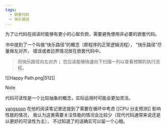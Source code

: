 ```yaml
---
tags:
  - 嵌套代码
  - 快乐路径
---
```


为了让代码在阅读时能够有更小的心智负担，需要避免使用非必要的嵌套代码。

书中提到了一个叫做“快乐路径”的概念（即程序的正常逻辑流程），
“快乐路径”尽量做左对齐，
错误或者边界情况放在嵌套代码中。

> 将快乐路径向左对齐；
> 您应该能够快速向下扫描一列以查看预期的执行流程。

![[Happy Path.png|512]]

> [!note]
> 代码可读性是一个比较抽象的概念，实际运用时可能会更加灵活。
> 
> [yangsoon](https://github.com/yangsoon) 在他的阅读笔记里还提到了需要在循环中考虑 [[CPU 分支预测]] 影响性能的情况，
> 我认为这类需要关注性能的情况会比较少（现代代码通常来说还是以更好的可读性为主），
> 不过知道了的话确实可以留一个心眼。

